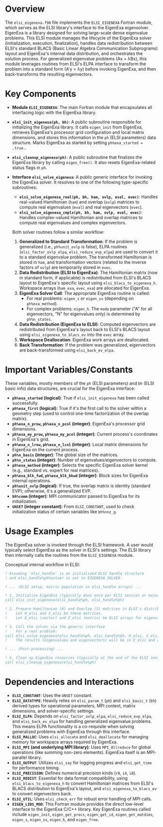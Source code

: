 # Overview

The `elsi_eigenexa.f90` file implements the `ELSI_EIGENEXA` Fortran module, which serves as the ELSI library's interface to the EigenExa eigensolver. EigenExa is a library designed for solving large-scale dense eigenvalue problems. This ELSI module manages the lifecycle of the EigenExa solver (initialization, execution, finalization), handles data redistribution between ELSI's standard BLACS (Basic Linear Algebra Communication Subprograms) layout and EigenExa's internal data distribution, and orchestrates the solution process. For generalized eigenvalue problems (Ax = &lambda;Bx), this module leverages routines from ELSI's ELPA interface to transform the problem into a standard form (A'y = &lambda;y) before invoking EigenExa, and then back-transforms the resulting eigenvectors.

# Key Components

- **Module `ELSI_EIGENEXA`**:
  The main Fortran module that encapsulates all interfacing logic with the EigenExa library.

- **`elsi_init_eigenexa(ph, bh)`**:
  A public subroutine responsible for initializing the EigenExa library. It calls `eigen_init` from EigenExa, retrieves EigenExa's processor grid configuration and local matrix dimensions, and stores this information in the `ph` (ELSI parameters) data structure. Marks EigenExa as started by setting `ph%exa_started = .true.`.

- **`elsi_cleanup_eigenexa(ph)`**:
  A public subroutine that finalizes the EigenExa library by calling `eigen_free()`. It also resets EigenExa-related status flags in `ph`.

- **Interface `elsi_solve_eigenexa`**:
  A public generic interface for invoking the EigenExa solver. It resolves to one of the following type-specific subroutines:
  - **`elsi_solve_eigenexa_real(ph, bh, ham, ovlp, eval, evec)`**: Handles real-valued Hamiltonian (`ham`) and overlap (`ovlp`) matrices to compute real eigenvalues (`eval`) and real eigenvectors (`evec`).
  - **`elsi_solve_eigenexa_cmplx(ph, bh, ham, ovlp, eval, evec)`**: Handles complex-valued Hamiltonian and overlap matrices to compute real eigenvalues and complex eigenvectors.

  Both solver routines follow a similar workflow:
  1.  **Generalized to Standard Transformation**: If the problem is generalized (i.e., `ph%unit_ovlp` is false), ELPA routines (`elsi_factor_ovlp_elpa`, `elsi_reduce_evp_elpa`) are used to convert it to a standard eigenvalue problem. The transformed Hamiltonian is stored in `ham`, and transformation vectors (related to the inverse factors of `ovlp`) are temporarily stored in `evec`.
  2.  **Data Redistribution (ELSI to EigenExa)**: The Hamiltonian matrix (now in standard form, if applicable) is redistributed from ELSI's BLACS layout to EigenExa's specific layout using `elsi_blacs_to_eigenexa_h`. Workspace arrays (`ham_exa`, `evec_exa`) are allocated for EigenExa.
  3.  **EigenExa Solver Call**: The appropriate EigenExa routine is called:
      - For real problems: `eigen_s` or `eigen_sx` (depending on `ph%exa_method`).
      - For complex problems: `eigen_h`.
      The `mode` parameter ("A" for all eigenvectors, "N" for eigenvalues only) is determined by `ph%n_states`.
  4.  **Data Redistribution (EigenExa to ELSI)**: Computed eigenvectors are redistributed from EigenExa's layout back to ELSI's BLACS layout using `elsi_eigenexa_to_blacs_ev` into the `evec` array.
  5.  **Workspace Deallocation**: EigenExa work arrays are deallocated.
  6.  **Back Transformation**: If the problem was generalized, eigenvectors are back-transformed using `elsi_back_ev_elpa`.

# Important Variables/Constants

These variables, mostly members of the `ph` (ELSI parameters) and `bh` (ELSI basic info) data structures, are crucial for the EigenExa interface:

- **`ph%exa_started` (logical)**: True if `elsi_init_eigenexa` has been called successfully.
- **`ph%exa_first` (logical)**: True if it's the first call to the solver within a geometry step (used to control one-time factorization of the overlap matrix).
- **`ph%exa_n_prow`, `ph%exa_n_pcol` (integer)**: EigenExa's processor grid dimensions.
- **`ph%exa_my_prow`, `ph%exa_my_pcol` (integer)**: Current process's coordinates in EigenExa's grid.
- **`ph%exa_n_lrow`, `ph%exa_n_lcol` (integer)**: Local matrix dimensions for EigenExa on the current process.
- **`ph%n_basis` (integer)**: The global size of the matrices.
- **`ph%n_states` (integer)**: Number of eigenvalues/eigenvectors to compute.
- **`ph%exa_method` (integer)**: Selects the specific EigenExa solver kernel (e.g., standard vs. expert for real matrices).
- **`ph%exa_blk_fwd`, `ph%exa_blk_bkwd` (integer)**: Block sizes for EigenExa internal operations.
- **`ph%unit_ovlp` (logical)**: If true, the overlap matrix is identity (standard EVP); otherwise, it's a generalized EVP.
- **`bh%comm` (integer)**: MPI communicator passed to EigenExa for its initialization.
- **`UNSET` (integer constant)**: From `ELSI_CONSTANT`, used to check initialization status of certain variables like `bh%nnz_g`.

# Usage Examples

The EigenExa solver is invoked through the ELSI framework. A user would typically select EigenExa as the solver in ELSI's settings. The ELSI library then internally calls the routines from the `ELSI_EIGENEXA` module.

Conceptual internal workflow in ELSI:
```fortran
! Assuming 'elsi_handle' is an initialized ELSI handle structure
! and elsi_handle%ph%solver is set to EIGENEXA_SOLVER.

! ... (ELSI setup, matrix population in elsi_handle arrays) ...

! 1. Initialize EigenExa (typically done once per ELSI session or major setup)
call elsi_init_eigenexa(elsi_handle%ph, elsi_handle%bh)

! 2. Prepare Hamiltonian (H) and Overlap (S) matrices in ELSI's distributed format.
!    Let H_elsi and S_elsi be these matrices.
!    Let E_elsi (vector) and Z_elsi (matrix) be ELSI arrays for eigenvalues/vectors.

! 3. Call the solver via the generic interface
!    For a real problem:
call elsi_solve_eigenexa(elsi_handle%ph, elsi_handle%bh, H_elsi, S_elsi, E_elsi, Z_elsi)
!    The results (eigenvalues and eigenvectors) will be in E_elsi and Z_elsi.

! ... (Post-processing) ...

! 4. Clean up EigenExa resources (typically at the end of the ELSI session)
call elsi_cleanup_eigenexa(elsi_handle%ph)
```

# Dependencies and Interactions

- **`ELSI_CONSTANT`**: Uses the `UNSET` constant.
- **`ELSI_DATATYPE`**: Heavily relies on `elsi_param_t` (`ph`) and `elsi_basic_t` (`bh`) derived types for operational parameters, MPI context, matrix dimensions, and solver-specific settings.
- **`ELSI_ELPA`**: Depends on `elsi_factor_ovlp_elpa`, `elsi_reduce_evp_elpa`, and `elsi_back_ev_elpa` for handling generalized eigenvalue problems. This means ELPA functionality is a co-requisite when solving generalized problems with EigenExa through this interface.
- **`ELSI_MALLOC`**: Uses `elsi_allocate` and `elsi_deallocate` for managing memory for workspace arrays required by EigenExa.
- **`ELSI_MPI` (and underlying MPI library)**: Uses `MPI_Allreduce` for global operations (like summing non-zero elements). EigenExa itself is an MPI-parallel library.
- **`ELSI_OUTPUT`**: Utilizes `elsi_say` for logging progress and `elsi_get_time` for performance timing.
- **`ELSI_PRECISION`**: Defines numerical precision kinds (`r8`, `i4`, `i8`).
- **`ELSI_REDIST`**: Essential for data format compatibility, using `elsi_blacs_to_eigenexa_h` to convert Hamiltonian matrices from ELSI's BLACS distribution to EigenExa's layout, and `elsi_eigenexa_to_blacs_ev` to convert eigenvectors back.
- **`ELSI_UTIL`**: Uses `elsi_check_err` for robust error handling of MPI calls.
- **`EIGEN_LIBS_MOD`**: This Fortran module provides the direct low-level interface to the EigenExa C/C++ library. Key EigenExa routines called include `eigen_init`, `eigen_get_procs`, `eigen_get_id`, `eigen_get_matdims`, `eigen_s`, `eigen_sx`, `eigen_h`, and `eigen_free`.

